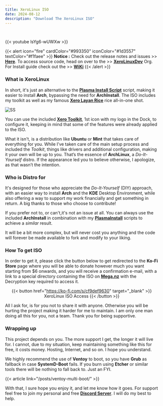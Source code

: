 ```yaml
---
title: XeroLinux ISO
date: 2024-08-12
description: "Download The XeroLinux ISO"
---
```


<br />

{{< youtube lsYg6-wUWXw >}}<br />

{{< alert icon="fire" cardColor="#993350" iconColor="#1d3557" textColor="#f1faee" >}}
**Notice :** Check out the release notes and issues >> [**Here**](https://github.com/XeroLinuxDev/xero-build/#-release-notes-). To access source code, head on over to the >> [**XeroLinuxDev**](https://github.com/XeroLinuxDev) Org. For Install guide check out the >> [**WiKi**](https://wiki.xerolinux.xyz/distro/)
{{< /alert >}}

### What is XeroLinux

In short, it's just an alternative to the [**Plasma Install Script**](https://wiki.xerolinux.xyz/plasma/) script, making it easier to install **Arch**, bypassing the need for **ArchInstall**. The ISO includes my toolkit as well as my famous [**Xero Layan Rice**](https://wiki.xerolinux.xyz/rice/) rice all-in-one shot.

![SS](https://i.imgur.com/ejZ1ZQv.png)

You can use the included [**Xero Toolkit**](https://wiki.xerolinux.xyz/xlapit/), 1st icon with my logo in the Dock, to configure it, keeping in mind that some of the features were already applied to the ISO.

What it isn't, is a distribution like **Ubuntu** or **Mint** that takes care of everything for you. While I’ve taken care of the main setup process and included the *Toolkit*, things like drivers and additional configuration, making it your own will be up to you. That’s the essence of **ArchLinux**, a *Do-It-Yourself* distro. If the appearance led you to believe otherwise, I apologize, as that wasn’t the intention.

### Who is Distro for

It's designed for those who appreciate the *Do-It-Yourself* (DIY) approach, with an easier way to install **Arch** and the **KDE** Desktop Environment, while also offering a way to support my work financially and get something in return. A big thanks to those who choose to contribute!

If you prefer not to, or can't,it's not an issue at all. You can always use the included  **ArchInstall** in combination with my [**PlasmaInstall**](https://wiki.xerolinux.xyz/plasma/) scripts to achieve a *similar* result.

It will be a bit more complex, but will never cost you anything and the code will forever be made available to fork and modify to your liking.

### How To get ISO

In order to get it, please click the button below to get redirected to the **Ko-Fi Store** page where you will be able to donate however much you want starting from $6 onwards, and you will receive a confirmation e-mail, with a link to a special directory containing the ISO on [**Mega.nz**](https://mega.nz) with the Decryption key required to access it.

<div align="center">

{{< button href="https://ko-fi.com/s/cf9def9630" target="_blank" >}}
XeroLinux ISO Access
{{< /button >}}

</div>

All I ask for, is for you not to share it with anyone. Otherwise you will be hurting the project making it harder for me to maintain. I am only one man doing all this for you, not a team. Thank you for being supportive.

### Wrapping up

This project depends on you. The more support I get, the longer it will live for. I cannot, due to my situation, keep maintaining something like this for free, it costs money. Hosting, Internet, and so on. I hope you understand.

We highly recommend the use of **Ventoy** to boot, so you have **Grub** as fallback in case **SystemD-Boot** fails. If you burn using **Etcher** or similar tools there will be nothing to fall back to. Just an FYI.

{{< article link="/posts/ventoy-multi-boot/" >}}

With that, I sure hope you enjoy it, and let me know how it goes. For support feel free to join my personal and free [**Discord Server**](https://discord.gg/5sqxTSuKZu). I will do my best to help.
